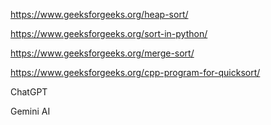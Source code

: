 https://www.geeksforgeeks.org/heap-sort/

https://www.geeksforgeeks.org/sort-in-python/

https://www.geeksforgeeks.org/merge-sort/

https://www.geeksforgeeks.org/cpp-program-for-quicksort/

ChatGPT

Gemini AI
